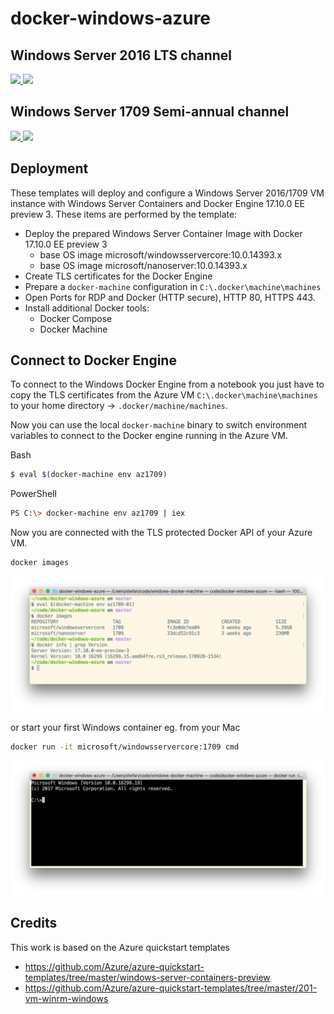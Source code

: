 # docker-windows-azure

## Windows Server 2016 LTS channel
<a href="https://portal.azure.com/#create/Microsoft.Template/uri/https%3A%2F%2Fraw.githubusercontent.com%2FStefanScherer%2Fdocker-windows-azure%2Fmaster%2F2016%2Fazuredeploy.json" target="_blank">
    <img src="http://azuredeploy.net/deploybutton.png"/>
</a>
<a href="http://armviz.io/#/?load=https%3A%2F%2Fraw.githubusercontent.com%2FStefanScherer%2Fdocker-windows-azure%2Fmaster%2F2016%2Fazuredeploy.json" target="_blank">
    <img src="http://armviz.io/visualizebutton.png"/>
</a>

## Windows Server 1709 Semi-annual channel
<a href="https://portal.azure.com/#create/Microsoft.Template/uri/https%3A%2F%2Fraw.githubusercontent.com%2FStefanScherer%2Fdocker-windows-azure%2Fmaster%2F1709%2Fazuredeploy.json" target="_blank">
    <img src="http://azuredeploy.net/deploybutton.png"/>
</a>
<a href="http://armviz.io/#/?load=https%3A%2F%2Fraw.githubusercontent.com%2FStefanScherer%2Fdocker-windows-azure%2Fmaster%2F1709%2Fazuredeploy.json" target="_blank">
    <img src="http://armviz.io/visualizebutton.png"/>
</a>

## Deployment

These templates will deploy and configure a Windows Server 2016/1709 VM instance with Windows Server Containers and Docker Engine 17.10.0 EE preview 3. These items are performed by the template:

* Deploy the prepared Windows Server Container Image with Docker 17.10.0 EE preview 3
  * base OS image microsoft/windowsservercore:10.0.14393.x
  * base OS image microsoft/nanoserver:10.0.14393.x
* Create TLS certificates for the Docker Engine
* Prepare a `docker-machine` configuration in `C:\.docker\machine\machines`
* Open Ports for RDP and Docker (HTTP secure), HTTP 80, HTTPS 443.
* Install additional Docker tools:
  * Docker Compose
  * Docker Machine

## Connect to Docker Engine

To connect to the Windows Docker Engine from a notebook you just have to copy the TLS certificates
from the Azure VM `C:\.docker\machine\machines` to your home directory -> `.docker/machine/machines`.

Now you can use the local `docker-machine` binary to switch environment variables to connect to the Docker engine running in the Azure VM.

Bash
```bash
$ eval $(docker-machine env az1709)
```

PowerShell
```bash
PS C:\> docker-machine env az1709 | iex
```

Now you are connected with the TLS protected Docker API of your Azure VM.

```bash
docker images
```
![docker-run-cmd](images/docker-images.png)

or start your first Windows container eg. from your Mac

```bash
docker run -it microsoft/windowsservercore:1709 cmd
```
![docker-run-cmd](images/docker-run-cmd.png)

## Credits

This work is based on the Azure quickstart templates
* https://github.com/Azure/azure-quickstart-templates/tree/master/windows-server-containers-preview
* https://github.com/Azure/azure-quickstart-templates/tree/master/201-vm-winrm-windows
